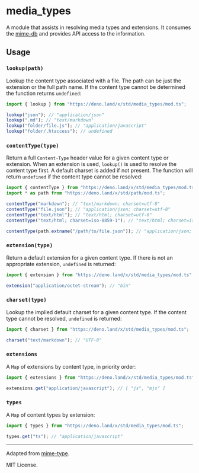 # media_types

A module that assists in resolving media types and extensions. It consumes the
[mime-db](https://github.com/jshttp/mime-db) and provides API access to the
information.

## Usage

### `lookup(path)`

Lookup the content type associated with a file. The path can be just the
extension or the full path name. If the content type cannot be determined the
function returns `undefined`:

```ts
import { lookup } from "https://deno.land/x/std/media_types/mod.ts";

lookup("json"); // "application/json"
lookup(".md"); // "text/markdown"
lookup("folder/file.js"); // "application/javascript"
lookup("folder/.htaccess"); // undefined
```

### `contentType(type)`

Return a full `Content-Type` header value for a given content type or
extension. When an extension is used, `lookup()` is used to resolve the
content type first. A default charset is added if not present. The
function will return `undefined` if the content type cannot be resolved:

```ts
import { contentType } from "https://deno.land/x/std/media_types/mod.ts";
import * as path from "https://deno.land/x/std/path/mod.ts";

contentType("markdown"); // "text/markdown; charset=utf-8"
contentType("file.json"); // "application/json; charset=utf-8"
contentType("text/html"); // "text/html; charset=utf-8"
contentType("text/html; charset=iso-8859-1"); // "text/html; charset=iso-8859-1"

contentType(path.extname("/path/to/file.json")); // "application/json; charset=utf-8"
```

### `extension(type)`

Return a default extension for a given content type. If there is not an
appropriate extension, `undefined` is returned:

```ts
import { extension } from "https://deno.land/x/std/media_types/mod.ts";

extension("application/octet-stream"); // "bin"
```

### `charset(type)`

Lookup the implied default charset for a given content type. If the content
type cannot be resolved, `undefined` is returned:

```ts
import { charset } from "https://deno.land/x/std/media_types/mod.ts";

charset("text/markdown"); // "UTF-8"
```

### `extensions`

A `Map` of extensions by content type, in priority order:

```ts
import { extensions } from "https://deno.land/x/std/media_types/mod.ts";

extensions.get("application/javascript"); // [ "js", "mjs" ]
```

### `types`

A `Map` of content types by extension:

```ts
import { types } from "https://deno.land/x/std/media_types/mod.ts";

types.get("ts"); // "application/javascript"
```

---

Adapted from [mime-type](https://github.com/jshttp/mime-types).

MIT License.
